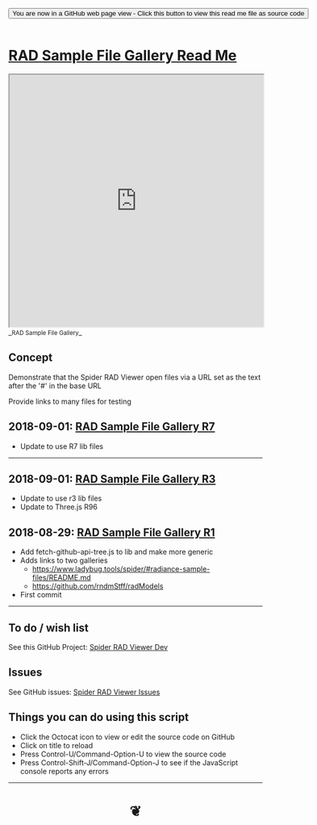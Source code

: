 
<span style=display:none; >[You are now in a GitHub source code view - click this link to view Read Me file as a web page]( https://www.ladybug.tools/spider-rad-viewer/#cookbook/rad-viewer-sample-file-gallery/README.md "View file as a web page." ) </span>

<div><input type=button class = "btn btn-secondary btn-sm" onclick=window.location.href="https://github.com/ladybug-tools/spider-rad-viewer/tree/master/cookbook/radviewer--sample-file-gallery"
value="You are now in a GitHub web page view - Click this button to view this read me file as source code" ></div>

<br>

# [RAD Sample File Gallery Read Me]( #cookbook/rad-viewer-sample-file-gallery/README.md )


<iframe src=https://www.ladybug.tools/spider-rad-viewer/cookbook/rad-viewer-sample-file-gallery/index.html width=100% height=500px >Iframes are not viewable in GitHub source code views</iframe>
_<small>RAD Sample File Gallery</small>_



## Concept

Demonstrate that the Spider RAD Viewer open files via a URL set as the text after the '#' in the base URL

Provide links to many files for testing

## 2018-09-01: [RAD Sample File Gallery R7]( https://www.ladybug.tools/spider-rad-viewer/cookbook/rad-viewer-sample-file-gallery/r7/rad-sample-file-gallery.html )

* Update to use R7 lib files

***

## 2018-09-01: [RAD Sample File Gallery R3]( https://www.ladybug.tools/spider-rad-viewer/cookbook/rad-viewer-sample-file-gallery/r3/rad-sample-file-gallery.html )

* Update to use r3 lib files
* Update to Three.js R96


## 2018-08-29: [RAD Sample File Gallery R1]( https://www.ladybug.tools/spider-rad-viewer/cookbook/rad-viewer-sample-file-gallery/r1/rad-sample-file-gallery.html )

* Add fetch-github-api-tree.js to lib and make more generic
* Adds links to two galleries
	* https://www.ladybug.tools/spider/#radiance-sample-files/README.md
	* https://github.com/rndmStff/radModels
* First commit

***

## To do / wish list

See this GitHub Project: [Spider RAD Viewer Dev]( https://github.com/ladybug-tools/spider-rad-viewer/projects/1 )


## Issues

See GitHub issues: [Spider RAD Viewer Issues]( https://github.com/ladybug-tools/spider-rad-viewer/issues )


## Things you can do using this script

* Click the Octocat icon to view or edit the source code on GitHub
* Click on title to reload
* Press Control-U/Command-Option-U to view the source code
* Press Control-Shift-J/Command-Option-J to see if the JavaScript console reports any errors


***

# <center title="hello!" ><a href=javascript:window.scrollTo(0,0); style=text-decoration:none; > ❦ </a></center>

